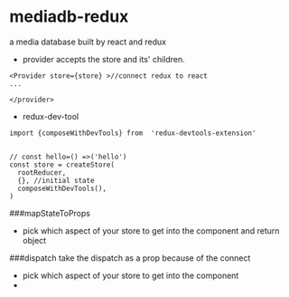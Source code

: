 # mediadb-redux
a media database built by react and redux

* provider accepts the store and its' children. 
```
<Provider store={store} >//connect redux to react
...

</provider>
```
* redux-dev-tool
```
import {composeWithDevTools} from  'redux-devtools-extension'


// const hello=() =>('hello')
const store = createStore(
  rootReducer,
  {}, //initial state
  composeWithDevTools(),
)
```
###mapStateToProps
* pick which aspect of your store to get into the component and return object

###dispatch
take the dispatch as a prop because of the connect
* pick which aspect of your store to get into the component
* 